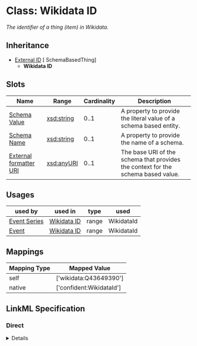 # Class: Wikidata ID
_The identifier of a thing (item) in Wikidata._







## Inheritance
* [External ID](ExternalIdentifier.md) [ SchemaBasedThing]
    * **Wikidata ID**



## Slots

| Name | Range | Cardinality | Description  | 
| ---  | --- | --- | --- | 
| [Schema Value](schema_value.md) | [xsd:string](http://www.w3.org/2001/XMLSchema#string) | 0..1 | A property to provide the literal value of a schema based entity.  | 
| [Schema Name](schema_name.md) | [xsd:string](http://www.w3.org/2001/XMLSchema#string) | 0..1 | A property to provide the name of a schema.  | 
| [External formatter URI](schema_base_uri.md) | [xsd:anyURI](http://www.w3.org/2001/XMLSchema#anyURI) | 0..1 | The base URI of the schema that provides the context for the schema based value.  | 


## Usages


| used by | used in | type | used |
| ---  | --- | --- | --- |
| [Event Series](EventSeries.md) | [Wikidata ID](wikidata_id.md) | range | WikidataId |
| [Event](Event.md) | [Wikidata ID](wikidata_id.md) | range | WikidataId |












## Mappings

| Mapping Type | Mapped Value |
| ---  | ---  |
| self | ['wikidata:Q43649390'] |
| native | ['confident:WikidataId'] |


## LinkML Specification

<!-- TODO: investigate https://stackoverflow.com/questions/37606292/how-to-create-tabbed-code-blocks-in-mkdocs-or-sphinx -->

### Direct

<details>
```yaml
name: WikidataId
description: The identifier of a thing (item) in Wikidata.
title: Wikidata ID
from_schema: https://raw.githubusercontent.com/TIBHannover/ConfIDent_schema/main/src/linkml/ConfIDent_schema.yaml
is_a: ExternalIdentifier
slot_usage:
  schema_name:
    name: schema_name
    ifabsent: string(Wikidata)
  schema_base_uri:
    name: schema_base_uri
    ifabsent: uri(https://www.wikidata.org/entity/)
class_uri: wikidata:Q43649390

```
</details>

### Induced

<details>
```yaml
name: WikidataId
description: The identifier of a thing (item) in Wikidata.
title: Wikidata ID
from_schema: https://raw.githubusercontent.com/TIBHannover/ConfIDent_schema/main/src/linkml/ConfIDent_schema.yaml
is_a: ExternalIdentifier
slot_usage:
  schema_name:
    name: schema_name
    ifabsent: string(Wikidata)
  schema_base_uri:
    name: schema_base_uri
    ifabsent: uri(https://www.wikidata.org/entity/)
attributes:
  schema_value:
    name: schema_value
    description: A property to provide the literal value of a schema based entity.
    title: Schema Value
    from_schema: https://raw.githubusercontent.com/TIBHannover/ConfIDent_schema/main/src/linkml/ConfIDent_schema.yaml
    alias: schema_value
    owner: WikidataId
    range: string
  schema_name:
    name: schema_name
    description: A property to provide the name of a schema.
    title: Schema Name
    from_schema: https://raw.githubusercontent.com/TIBHannover/ConfIDent_schema/main/src/linkml/ConfIDent_schema.yaml
    ifabsent: string(Wikidata)
    alias: schema_name
    owner: WikidataId
    range: string
  schema_base_uri:
    name: schema_base_uri
    description: The base URI of the schema that provides the context for the schema
      based value.
    title: External formatter URI
    from_schema: https://raw.githubusercontent.com/TIBHannover/ConfIDent_schema/main/src/linkml/ConfIDent_schema.yaml
    ifabsent: uri(https://www.wikidata.org/entity/)
    alias: schema_base_uri
    owner: WikidataId
    range: uriorcurie
class_uri: wikidata:Q43649390

```
</details>